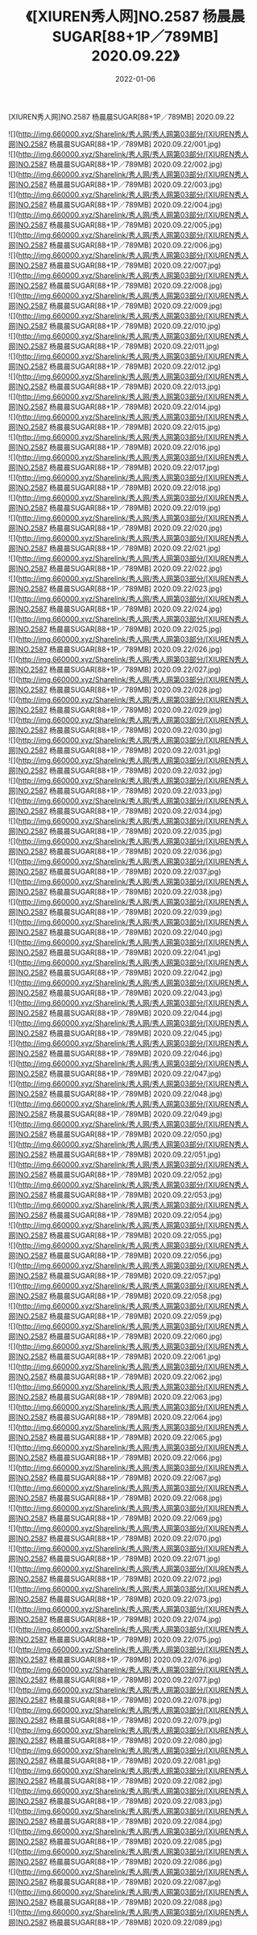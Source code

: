 ﻿---
layout: post
title:  《[XIUREN秀人网]NO.2587 杨晨晨SUGAR[88+1P／789MB] 2020.09.22》
date:   2022-01-06
img: http://img.660000.xyz/Sharelink/秀人网/秀人网第03部分/[XIUREN秀人网]NO.2587 杨晨晨SUGAR[88+1P／789MB] 2020.09.22/000.jpg
categories: [美女, 清纯, 唯美]
---

[XIUREN秀人网]NO.2587 杨晨晨SUGAR[88+1P／789MB] 2020.09.22

 ![](http://img.660000.xyz/Sharelink/秀人网/秀人网第03部分/[XIUREN秀人网]NO.2587 杨晨晨SUGAR[88+1P／789MB] 2020.09.22/001.jpg) <br>![](http://img.660000.xyz/Sharelink/秀人网/秀人网第03部分/[XIUREN秀人网]NO.2587 杨晨晨SUGAR[88+1P／789MB] 2020.09.22/002.jpg) <br>![](http://img.660000.xyz/Sharelink/秀人网/秀人网第03部分/[XIUREN秀人网]NO.2587 杨晨晨SUGAR[88+1P／789MB] 2020.09.22/003.jpg) <br>![](http://img.660000.xyz/Sharelink/秀人网/秀人网第03部分/[XIUREN秀人网]NO.2587 杨晨晨SUGAR[88+1P／789MB] 2020.09.22/004.jpg) <br>![](http://img.660000.xyz/Sharelink/秀人网/秀人网第03部分/[XIUREN秀人网]NO.2587 杨晨晨SUGAR[88+1P／789MB] 2020.09.22/005.jpg) <br>![](http://img.660000.xyz/Sharelink/秀人网/秀人网第03部分/[XIUREN秀人网]NO.2587 杨晨晨SUGAR[88+1P／789MB] 2020.09.22/006.jpg) <br>![](http://img.660000.xyz/Sharelink/秀人网/秀人网第03部分/[XIUREN秀人网]NO.2587 杨晨晨SUGAR[88+1P／789MB] 2020.09.22/007.jpg) <br>![](http://img.660000.xyz/Sharelink/秀人网/秀人网第03部分/[XIUREN秀人网]NO.2587 杨晨晨SUGAR[88+1P／789MB] 2020.09.22/008.jpg) <br>![](http://img.660000.xyz/Sharelink/秀人网/秀人网第03部分/[XIUREN秀人网]NO.2587 杨晨晨SUGAR[88+1P／789MB] 2020.09.22/009.jpg) <br>![](http://img.660000.xyz/Sharelink/秀人网/秀人网第03部分/[XIUREN秀人网]NO.2587 杨晨晨SUGAR[88+1P／789MB] 2020.09.22/010.jpg) <br>![](http://img.660000.xyz/Sharelink/秀人网/秀人网第03部分/[XIUREN秀人网]NO.2587 杨晨晨SUGAR[88+1P／789MB] 2020.09.22/011.jpg) <br>![](http://img.660000.xyz/Sharelink/秀人网/秀人网第03部分/[XIUREN秀人网]NO.2587 杨晨晨SUGAR[88+1P／789MB] 2020.09.22/012.jpg) <br>![](http://img.660000.xyz/Sharelink/秀人网/秀人网第03部分/[XIUREN秀人网]NO.2587 杨晨晨SUGAR[88+1P／789MB] 2020.09.22/013.jpg) <br>![](http://img.660000.xyz/Sharelink/秀人网/秀人网第03部分/[XIUREN秀人网]NO.2587 杨晨晨SUGAR[88+1P／789MB] 2020.09.22/014.jpg) <br>![](http://img.660000.xyz/Sharelink/秀人网/秀人网第03部分/[XIUREN秀人网]NO.2587 杨晨晨SUGAR[88+1P／789MB] 2020.09.22/015.jpg) <br>![](http://img.660000.xyz/Sharelink/秀人网/秀人网第03部分/[XIUREN秀人网]NO.2587 杨晨晨SUGAR[88+1P／789MB] 2020.09.22/016.jpg) <br>![](http://img.660000.xyz/Sharelink/秀人网/秀人网第03部分/[XIUREN秀人网]NO.2587 杨晨晨SUGAR[88+1P／789MB] 2020.09.22/017.jpg) <br>![](http://img.660000.xyz/Sharelink/秀人网/秀人网第03部分/[XIUREN秀人网]NO.2587 杨晨晨SUGAR[88+1P／789MB] 2020.09.22/018.jpg) <br>![](http://img.660000.xyz/Sharelink/秀人网/秀人网第03部分/[XIUREN秀人网]NO.2587 杨晨晨SUGAR[88+1P／789MB] 2020.09.22/019.jpg) <br>![](http://img.660000.xyz/Sharelink/秀人网/秀人网第03部分/[XIUREN秀人网]NO.2587 杨晨晨SUGAR[88+1P／789MB] 2020.09.22/020.jpg) <br>![](http://img.660000.xyz/Sharelink/秀人网/秀人网第03部分/[XIUREN秀人网]NO.2587 杨晨晨SUGAR[88+1P／789MB] 2020.09.22/021.jpg) <br>![](http://img.660000.xyz/Sharelink/秀人网/秀人网第03部分/[XIUREN秀人网]NO.2587 杨晨晨SUGAR[88+1P／789MB] 2020.09.22/022.jpg) <br>![](http://img.660000.xyz/Sharelink/秀人网/秀人网第03部分/[XIUREN秀人网]NO.2587 杨晨晨SUGAR[88+1P／789MB] 2020.09.22/023.jpg) <br>![](http://img.660000.xyz/Sharelink/秀人网/秀人网第03部分/[XIUREN秀人网]NO.2587 杨晨晨SUGAR[88+1P／789MB] 2020.09.22/024.jpg) <br>![](http://img.660000.xyz/Sharelink/秀人网/秀人网第03部分/[XIUREN秀人网]NO.2587 杨晨晨SUGAR[88+1P／789MB] 2020.09.22/025.jpg) <br>![](http://img.660000.xyz/Sharelink/秀人网/秀人网第03部分/[XIUREN秀人网]NO.2587 杨晨晨SUGAR[88+1P／789MB] 2020.09.22/026.jpg) <br>![](http://img.660000.xyz/Sharelink/秀人网/秀人网第03部分/[XIUREN秀人网]NO.2587 杨晨晨SUGAR[88+1P／789MB] 2020.09.22/027.jpg) <br>![](http://img.660000.xyz/Sharelink/秀人网/秀人网第03部分/[XIUREN秀人网]NO.2587 杨晨晨SUGAR[88+1P／789MB] 2020.09.22/028.jpg) <br>![](http://img.660000.xyz/Sharelink/秀人网/秀人网第03部分/[XIUREN秀人网]NO.2587 杨晨晨SUGAR[88+1P／789MB] 2020.09.22/029.jpg) <br>![](http://img.660000.xyz/Sharelink/秀人网/秀人网第03部分/[XIUREN秀人网]NO.2587 杨晨晨SUGAR[88+1P／789MB] 2020.09.22/030.jpg) <br>![](http://img.660000.xyz/Sharelink/秀人网/秀人网第03部分/[XIUREN秀人网]NO.2587 杨晨晨SUGAR[88+1P／789MB] 2020.09.22/031.jpg) <br>![](http://img.660000.xyz/Sharelink/秀人网/秀人网第03部分/[XIUREN秀人网]NO.2587 杨晨晨SUGAR[88+1P／789MB] 2020.09.22/032.jpg) <br>![](http://img.660000.xyz/Sharelink/秀人网/秀人网第03部分/[XIUREN秀人网]NO.2587 杨晨晨SUGAR[88+1P／789MB] 2020.09.22/033.jpg) <br>![](http://img.660000.xyz/Sharelink/秀人网/秀人网第03部分/[XIUREN秀人网]NO.2587 杨晨晨SUGAR[88+1P／789MB] 2020.09.22/034.jpg) <br>![](http://img.660000.xyz/Sharelink/秀人网/秀人网第03部分/[XIUREN秀人网]NO.2587 杨晨晨SUGAR[88+1P／789MB] 2020.09.22/035.jpg) <br>![](http://img.660000.xyz/Sharelink/秀人网/秀人网第03部分/[XIUREN秀人网]NO.2587 杨晨晨SUGAR[88+1P／789MB] 2020.09.22/036.jpg) <br>![](http://img.660000.xyz/Sharelink/秀人网/秀人网第03部分/[XIUREN秀人网]NO.2587 杨晨晨SUGAR[88+1P／789MB] 2020.09.22/037.jpg) <br>![](http://img.660000.xyz/Sharelink/秀人网/秀人网第03部分/[XIUREN秀人网]NO.2587 杨晨晨SUGAR[88+1P／789MB] 2020.09.22/038.jpg) <br>![](http://img.660000.xyz/Sharelink/秀人网/秀人网第03部分/[XIUREN秀人网]NO.2587 杨晨晨SUGAR[88+1P／789MB] 2020.09.22/039.jpg) <br>![](http://img.660000.xyz/Sharelink/秀人网/秀人网第03部分/[XIUREN秀人网]NO.2587 杨晨晨SUGAR[88+1P／789MB] 2020.09.22/040.jpg) <br>![](http://img.660000.xyz/Sharelink/秀人网/秀人网第03部分/[XIUREN秀人网]NO.2587 杨晨晨SUGAR[88+1P／789MB] 2020.09.22/041.jpg) <br>![](http://img.660000.xyz/Sharelink/秀人网/秀人网第03部分/[XIUREN秀人网]NO.2587 杨晨晨SUGAR[88+1P／789MB] 2020.09.22/042.jpg) <br>![](http://img.660000.xyz/Sharelink/秀人网/秀人网第03部分/[XIUREN秀人网]NO.2587 杨晨晨SUGAR[88+1P／789MB] 2020.09.22/043.jpg) <br>![](http://img.660000.xyz/Sharelink/秀人网/秀人网第03部分/[XIUREN秀人网]NO.2587 杨晨晨SUGAR[88+1P／789MB] 2020.09.22/044.jpg) <br>![](http://img.660000.xyz/Sharelink/秀人网/秀人网第03部分/[XIUREN秀人网]NO.2587 杨晨晨SUGAR[88+1P／789MB] 2020.09.22/045.jpg) <br>![](http://img.660000.xyz/Sharelink/秀人网/秀人网第03部分/[XIUREN秀人网]NO.2587 杨晨晨SUGAR[88+1P／789MB] 2020.09.22/046.jpg) <br>![](http://img.660000.xyz/Sharelink/秀人网/秀人网第03部分/[XIUREN秀人网]NO.2587 杨晨晨SUGAR[88+1P／789MB] 2020.09.22/047.jpg) <br>![](http://img.660000.xyz/Sharelink/秀人网/秀人网第03部分/[XIUREN秀人网]NO.2587 杨晨晨SUGAR[88+1P／789MB] 2020.09.22/048.jpg) <br>![](http://img.660000.xyz/Sharelink/秀人网/秀人网第03部分/[XIUREN秀人网]NO.2587 杨晨晨SUGAR[88+1P／789MB] 2020.09.22/049.jpg) <br>![](http://img.660000.xyz/Sharelink/秀人网/秀人网第03部分/[XIUREN秀人网]NO.2587 杨晨晨SUGAR[88+1P／789MB] 2020.09.22/050.jpg) <br>![](http://img.660000.xyz/Sharelink/秀人网/秀人网第03部分/[XIUREN秀人网]NO.2587 杨晨晨SUGAR[88+1P／789MB] 2020.09.22/051.jpg) <br>![](http://img.660000.xyz/Sharelink/秀人网/秀人网第03部分/[XIUREN秀人网]NO.2587 杨晨晨SUGAR[88+1P／789MB] 2020.09.22/052.jpg) <br>![](http://img.660000.xyz/Sharelink/秀人网/秀人网第03部分/[XIUREN秀人网]NO.2587 杨晨晨SUGAR[88+1P／789MB] 2020.09.22/053.jpg) <br>![](http://img.660000.xyz/Sharelink/秀人网/秀人网第03部分/[XIUREN秀人网]NO.2587 杨晨晨SUGAR[88+1P／789MB] 2020.09.22/054.jpg) <br>![](http://img.660000.xyz/Sharelink/秀人网/秀人网第03部分/[XIUREN秀人网]NO.2587 杨晨晨SUGAR[88+1P／789MB] 2020.09.22/055.jpg) <br>![](http://img.660000.xyz/Sharelink/秀人网/秀人网第03部分/[XIUREN秀人网]NO.2587 杨晨晨SUGAR[88+1P／789MB] 2020.09.22/056.jpg) <br>![](http://img.660000.xyz/Sharelink/秀人网/秀人网第03部分/[XIUREN秀人网]NO.2587 杨晨晨SUGAR[88+1P／789MB] 2020.09.22/057.jpg) <br>![](http://img.660000.xyz/Sharelink/秀人网/秀人网第03部分/[XIUREN秀人网]NO.2587 杨晨晨SUGAR[88+1P／789MB] 2020.09.22/058.jpg) <br>![](http://img.660000.xyz/Sharelink/秀人网/秀人网第03部分/[XIUREN秀人网]NO.2587 杨晨晨SUGAR[88+1P／789MB] 2020.09.22/059.jpg) <br>![](http://img.660000.xyz/Sharelink/秀人网/秀人网第03部分/[XIUREN秀人网]NO.2587 杨晨晨SUGAR[88+1P／789MB] 2020.09.22/060.jpg) <br>![](http://img.660000.xyz/Sharelink/秀人网/秀人网第03部分/[XIUREN秀人网]NO.2587 杨晨晨SUGAR[88+1P／789MB] 2020.09.22/061.jpg) <br>![](http://img.660000.xyz/Sharelink/秀人网/秀人网第03部分/[XIUREN秀人网]NO.2587 杨晨晨SUGAR[88+1P／789MB] 2020.09.22/062.jpg) <br>![](http://img.660000.xyz/Sharelink/秀人网/秀人网第03部分/[XIUREN秀人网]NO.2587 杨晨晨SUGAR[88+1P／789MB] 2020.09.22/063.jpg) <br>![](http://img.660000.xyz/Sharelink/秀人网/秀人网第03部分/[XIUREN秀人网]NO.2587 杨晨晨SUGAR[88+1P／789MB] 2020.09.22/064.jpg) <br>![](http://img.660000.xyz/Sharelink/秀人网/秀人网第03部分/[XIUREN秀人网]NO.2587 杨晨晨SUGAR[88+1P／789MB] 2020.09.22/065.jpg) <br>![](http://img.660000.xyz/Sharelink/秀人网/秀人网第03部分/[XIUREN秀人网]NO.2587 杨晨晨SUGAR[88+1P／789MB] 2020.09.22/066.jpg) <br>![](http://img.660000.xyz/Sharelink/秀人网/秀人网第03部分/[XIUREN秀人网]NO.2587 杨晨晨SUGAR[88+1P／789MB] 2020.09.22/067.jpg) <br>![](http://img.660000.xyz/Sharelink/秀人网/秀人网第03部分/[XIUREN秀人网]NO.2587 杨晨晨SUGAR[88+1P／789MB] 2020.09.22/068.jpg) <br>![](http://img.660000.xyz/Sharelink/秀人网/秀人网第03部分/[XIUREN秀人网]NO.2587 杨晨晨SUGAR[88+1P／789MB] 2020.09.22/069.jpg) <br>![](http://img.660000.xyz/Sharelink/秀人网/秀人网第03部分/[XIUREN秀人网]NO.2587 杨晨晨SUGAR[88+1P／789MB] 2020.09.22/070.jpg) <br>![](http://img.660000.xyz/Sharelink/秀人网/秀人网第03部分/[XIUREN秀人网]NO.2587 杨晨晨SUGAR[88+1P／789MB] 2020.09.22/071.jpg) <br>![](http://img.660000.xyz/Sharelink/秀人网/秀人网第03部分/[XIUREN秀人网]NO.2587 杨晨晨SUGAR[88+1P／789MB] 2020.09.22/072.jpg) <br>![](http://img.660000.xyz/Sharelink/秀人网/秀人网第03部分/[XIUREN秀人网]NO.2587 杨晨晨SUGAR[88+1P／789MB] 2020.09.22/073.jpg) <br>![](http://img.660000.xyz/Sharelink/秀人网/秀人网第03部分/[XIUREN秀人网]NO.2587 杨晨晨SUGAR[88+1P／789MB] 2020.09.22/074.jpg) <br>![](http://img.660000.xyz/Sharelink/秀人网/秀人网第03部分/[XIUREN秀人网]NO.2587 杨晨晨SUGAR[88+1P／789MB] 2020.09.22/075.jpg) <br>![](http://img.660000.xyz/Sharelink/秀人网/秀人网第03部分/[XIUREN秀人网]NO.2587 杨晨晨SUGAR[88+1P／789MB] 2020.09.22/076.jpg) <br>![](http://img.660000.xyz/Sharelink/秀人网/秀人网第03部分/[XIUREN秀人网]NO.2587 杨晨晨SUGAR[88+1P／789MB] 2020.09.22/077.jpg) <br>![](http://img.660000.xyz/Sharelink/秀人网/秀人网第03部分/[XIUREN秀人网]NO.2587 杨晨晨SUGAR[88+1P／789MB] 2020.09.22/078.jpg) <br>![](http://img.660000.xyz/Sharelink/秀人网/秀人网第03部分/[XIUREN秀人网]NO.2587 杨晨晨SUGAR[88+1P／789MB] 2020.09.22/079.jpg) <br>![](http://img.660000.xyz/Sharelink/秀人网/秀人网第03部分/[XIUREN秀人网]NO.2587 杨晨晨SUGAR[88+1P／789MB] 2020.09.22/080.jpg) <br>![](http://img.660000.xyz/Sharelink/秀人网/秀人网第03部分/[XIUREN秀人网]NO.2587 杨晨晨SUGAR[88+1P／789MB] 2020.09.22/081.jpg) <br>![](http://img.660000.xyz/Sharelink/秀人网/秀人网第03部分/[XIUREN秀人网]NO.2587 杨晨晨SUGAR[88+1P／789MB] 2020.09.22/082.jpg) <br>![](http://img.660000.xyz/Sharelink/秀人网/秀人网第03部分/[XIUREN秀人网]NO.2587 杨晨晨SUGAR[88+1P／789MB] 2020.09.22/083.jpg) <br>![](http://img.660000.xyz/Sharelink/秀人网/秀人网第03部分/[XIUREN秀人网]NO.2587 杨晨晨SUGAR[88+1P／789MB] 2020.09.22/084.jpg) <br>![](http://img.660000.xyz/Sharelink/秀人网/秀人网第03部分/[XIUREN秀人网]NO.2587 杨晨晨SUGAR[88+1P／789MB] 2020.09.22/085.jpg) <br>![](http://img.660000.xyz/Sharelink/秀人网/秀人网第03部分/[XIUREN秀人网]NO.2587 杨晨晨SUGAR[88+1P／789MB] 2020.09.22/086.jpg) <br>![](http://img.660000.xyz/Sharelink/秀人网/秀人网第03部分/[XIUREN秀人网]NO.2587 杨晨晨SUGAR[88+1P／789MB] 2020.09.22/087.jpg) <br>![](http://img.660000.xyz/Sharelink/秀人网/秀人网第03部分/[XIUREN秀人网]NO.2587 杨晨晨SUGAR[88+1P／789MB] 2020.09.22/088.jpg) <br>![](http://img.660000.xyz/Sharelink/秀人网/秀人网第03部分/[XIUREN秀人网]NO.2587 杨晨晨SUGAR[88+1P／789MB] 2020.09.22/089.jpg) <br>